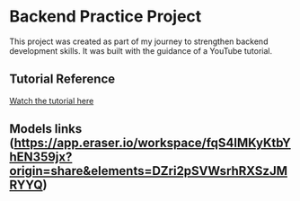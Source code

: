# Backend Practice Project

This project was created as part of my journey to strengthen backend development skills. It was built with the guidance of a YouTube tutorial.
## Tutorial Reference
[Watch the tutorial here](https://www.youtube.com/watch?v=7fjOw8ApZ1I&list=LL)

## Models links (https://app.eraser.io/workspace/fqS4lMKyKtbYhEN359jx?origin=share&elements=DZri2pSVWsrhRXSzJMRYYQ)
